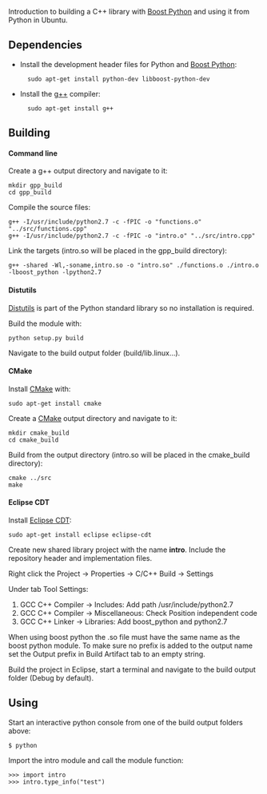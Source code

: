 Introduction to building a C++ library with [Boost Python][] and using it from Python in Ubuntu.

## Dependencies

* Install the development header files for Python and [Boost Python][]: 

        sudo apt-get install python-dev libboost-python-dev

* Install the [g++][] compiler:

        sudo apt-get install g++

## Building

#### Command line

Create a g++ output directory and navigate to it:

    mkdir gpp_build
    cd gpp_build

Compile the source files:

    g++ -I/usr/include/python2.7 -c -fPIC -o "functions.o" "../src/functions.cpp"
    g++ -I/usr/include/python2.7 -c -fPIC -o "intro.o" "../src/intro.cpp"

Link the targets (intro.so will be placed in the gpp_build directory):

    g++ -shared -Wl,-soname,intro.so -o "intro.so" ./functions.o ./intro.o -lboost_python -lpython2.7

#### Distutils

[Distutils][] is part of the Python standard library so no installation is required.

Build the module with:

    python setup.py build

Navigate to the build output folder (build/lib.linux...).

#### CMake

Install [CMake][] with:

    sudo apt-get install cmake 

Create a [CMake][] output directory and navigate to it:

    mkdir cmake_build
    cd cmake_build

Build from the output directory (intro.so will be placed in the cmake_build directory):

    cmake ../src
    make

#### Eclipse CDT

Install [Eclipse CDT][]:

    sudo apt-get install eclipse eclipse-cdt 

Create new shared library project with the name **intro**. Include the repository header and implementation files.

Right click the Project -> Properties -> C/C++ Build -> Settings

Under tab Tool Settings: 

1. GCC C++ Compiler -> Includes: Add path /usr/include/python2.7
2. GCC C++ Compiler -> Miscellaneous: Check Position independent code
3. GCC C++ Linker -> Libraries: Add boost_python and python2.7

When using boost python the .so file must have the same name as 
the boost python module. To make sure no prefix is added to the output name set the Output prefix in Build Artifact tab to an empty string.

Build the project in Eclipse, start a terminal and navigate to the build output folder (Debug by default).

## Using

Start an interactive python console from one of the build output folders above: 

    $ python

Import the intro module and call the module function:

    >>> import intro
    >>> intro.type_info("test")

[Boost Python]: http://www.boost.org/
[g++]: https://gcc.gnu.org/
[Distutils]: https://docs.python.org/2/library/distutils.html
[Eclipse CDT]: https://eclipse.org/cdt/
[CMake]: http://www.cmake.org/
